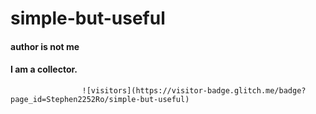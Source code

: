 # simple-but-useful
#### author is not me
#### I am a collector.
                    ![visitors](https://visitor-badge.glitch.me/badge?page_id=Stephen2252Ro/simple-but-useful)
